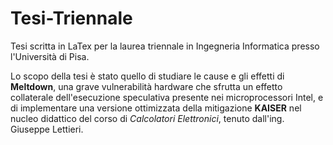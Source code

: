 # Tesi-Triennale
 
Tesi scritta in LaTex per la laurea triennale in Ingegneria Informatica presso l'Università di Pisa.

Lo scopo della tesi è stato quello di studiare le cause e gli effetti di **Meltdown**, una grave vulnerabilità hardware che sfrutta un effetto collaterale dell'esecuzione speculativa presente nei microprocessori Intel, e di implementare una versione ottimizzata della mitigazione **KAISER** nel nucleo didattico del corso di *Calcolatori Elettronici*, tenuto dall'ing. Giuseppe Lettieri.
